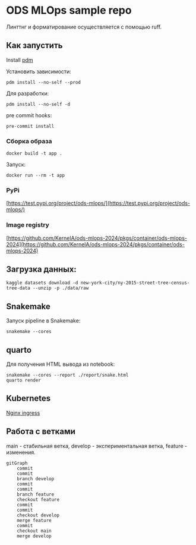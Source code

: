# ODS MLOps sample repo

Линттнг и форматирование осуществляется с помощью ruff.

## Как запустить

Install [pdm](https://daobook.github.io/pdm/)

Установить зависимости:
```
pdm install --no-self --prod
```

Для разработки:
```
pdm install --no-self -d
```

pre commit hooks:
```
pre-commit install
```

### Сборка образа

```
docker build -t app .
```

Запуск:
```
docker run --rm -t app
```

### PyPi

[https://test.pypi.org/project/ods-mlops/](https://test.pypi.org/project/ods-mlops/)

### Image registry

[https://github.com/KernelA/ods-mlops-2024/pkgs/container/ods-mlops-2024](https://github.com/KernelA/ods-mlops-2024/pkgs/container/ods-mlops-2024)

## Загрузка данных:
```
kaggle datasets download -d new-york-city/ny-2015-street-tree-census-tree-data --unzip -p ./data/raw
```

## Snakemake

Запуск pipeline в Snakemake:
```
snakemake --cores
```

## quarto

Для получения HTML вывода из notebook:
```
snakemake --cores --report ./report/snake.html
quarto render
```

## Kubernetes

[Nginx ingress](info/kubernetes.md)

## Работа с ветками

main - стабильная ветка, develop - экспериментальная ветка, feature - изменения.

```mermaid
gitGraph
    commit
    commit
    branch develop
    commit
    commit
    branch feature
    checkout feature
    commit
    commit
    checkout develop
    merge feature
    commit
    checkout main
    merge develop

```

